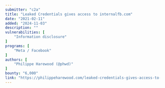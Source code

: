 ```yaml
---
submitter: "c2a"
title: "Leaked Credentials gives access to internalfb.com"
date: "2021-02-11"
added: "2024-11-03"
description: ""
vulnerabilities: [
    "Information disclosure"
]
programs: [
    "Meta / Facebook"
]
authors: [
    "Philippe Harewood (@phwd)"
]
bounty: "6,000"
link: "https://philippeharewood.com/leaked-credentials-gives-access-to-internalfb-com/"
---
```




